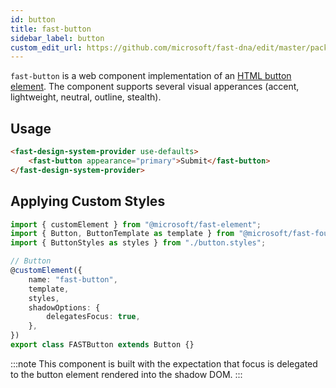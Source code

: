 ```yaml
---
id: button
title: fast-button
sidebar_label: button
custom_edit_url: https://github.com/microsoft/fast-dna/edit/master/packages/web-components/fast-foundation/src/button/README.md
---
```


`fast-button` is a web component implementation of an [HTML button element](https://developer.mozilla.org/en-US/docs/Web/HTML/Element/button). The component supports several visual apperances (accent, lightweight, neutral, outline, stealth).

## Usage

```html live
<fast-design-system-provider use-defaults>
    <fast-button appearance="primary">Submit</fast-button>
</fast-design-system-provider>
```

## Applying Custom Styles

```ts
import { customElement } from "@microsoft/fast-element";
import { Button, ButtonTemplate as template } from "@microsoft/fast-foundation";
import { ButtonStyles as styles } from "./button.styles";

// Button
@customElement({
    name: "fast-button",
    template,
    styles,
    shadowOptions: {
        delegatesFocus: true,
    },
})
export class FASTButton extends Button {}
```

:::note
This component is built with the expectation that focus is delegated to the button element rendered into the shadow DOM.
:::